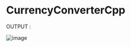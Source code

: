 






# CurrencyConverterCpp


OUTPUT : 



![image](https://github.com/user-attachments/assets/d955f74f-8b7d-4d41-b70a-328048a0fced)
